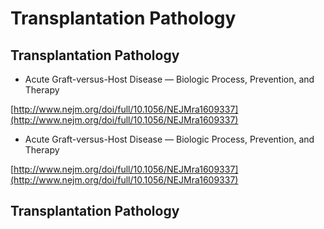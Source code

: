 # Transplantation Pathology

## Transplantation Pathology

* Acute Graft-versus-Host Disease — Biologic Process, Prevention, and Therapy

[http://www.nejm.org/doi/full/10.1056/NEJMra1609337](http://www.nejm.org/doi/full/10.1056/NEJMra1609337)

* Acute Graft-versus-Host Disease — Biologic Process, Prevention, and Therapy

[http://www.nejm.org/doi/full/10.1056/NEJMra1609337](http://www.nejm.org/doi/full/10.1056/NEJMra1609337)

## Transplantation Pathology

